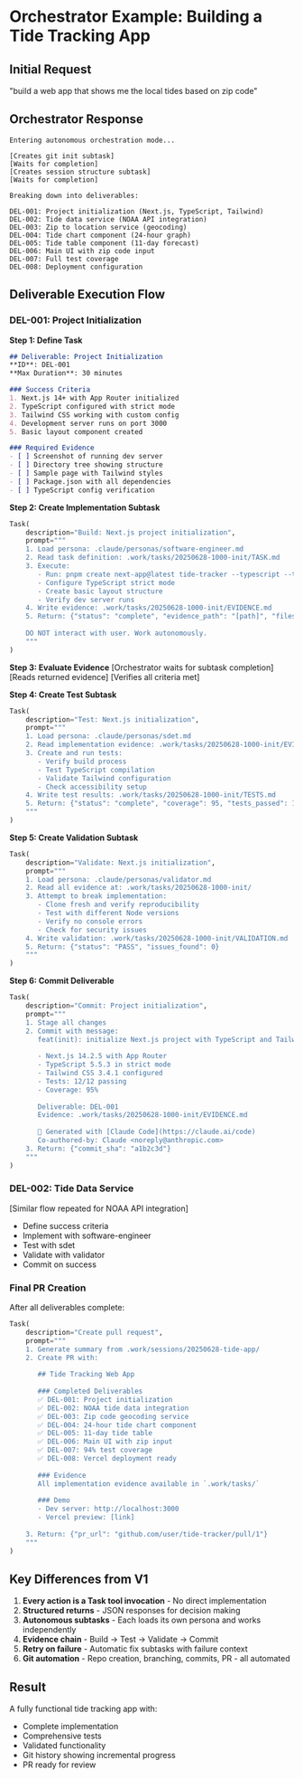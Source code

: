 # Orchestrator Example: Building a Tide Tracking App

## Initial Request
"build a web app that shows me the local tides based on zip code"

## Orchestrator Response

```
Entering autonomous orchestration mode...

[Creates git init subtask]
[Waits for completion]
[Creates session structure subtask]
[Waits for completion]

Breaking down into deliverables:

DEL-001: Project initialization (Next.js, TypeScript, Tailwind)
DEL-002: Tide data service (NOAA API integration)
DEL-003: Zip to location service (geocoding)
DEL-004: Tide chart component (24-hour graph)
DEL-005: Tide table component (11-day forecast)
DEL-006: Main UI with zip code input
DEL-007: Full test coverage
DEL-008: Deployment configuration
```

## Deliverable Execution Flow

### DEL-001: Project Initialization

**Step 1: Define Task**
```markdown
## Deliverable: Project Initialization
**ID**: DEL-001
**Max Duration**: 30 minutes

### Success Criteria
1. Next.js 14+ with App Router initialized
2. TypeScript configured with strict mode
3. Tailwind CSS working with custom config
4. Development server runs on port 3000
5. Basic layout component created

### Required Evidence
- [ ] Screenshot of running dev server
- [ ] Directory tree showing structure
- [ ] Sample page with Tailwind styles
- [ ] Package.json with all dependencies
- [ ] TypeScript config verification
```

**Step 2: Create Implementation Subtask**
```python
Task(
    description="Build: Next.js project initialization",
    prompt="""
    1. Load persona: .claude/personas/software-engineer.md
    2. Read task definition: .work/tasks/20250628-1000-init/TASK.md
    3. Execute:
       - Run: pnpm create next-app@latest tide-tracker --typescript --tailwind --app
       - Configure TypeScript strict mode
       - Create basic layout structure
       - Verify dev server runs
    4. Write evidence: .work/tasks/20250628-1000-init/EVIDENCE.md
    5. Return: {"status": "complete", "evidence_path": "[path]", "files_created": [...]}
    
    DO NOT interact with user. Work autonomously.
    """
)
```

**Step 3: Evaluate Evidence**
[Orchestrator waits for subtask completion]
[Reads returned evidence]
[Verifies all criteria met]

**Step 4: Create Test Subtask**
```python
Task(
    description="Test: Next.js initialization",
    prompt="""
    1. Load persona: .claude/personas/sdet.md
    2. Read implementation evidence: .work/tasks/20250628-1000-init/EVIDENCE.md
    3. Create and run tests:
       - Verify build process
       - Test TypeScript compilation
       - Validate Tailwind configuration
       - Check accessibility setup
    4. Write test results: .work/tasks/20250628-1000-init/TESTS.md
    5. Return: {"status": "complete", "coverage": 95, "tests_passed": 12}
    """
)
```

**Step 5: Create Validation Subtask**
```python
Task(
    description="Validate: Next.js initialization",
    prompt="""
    1. Load persona: .claude/personas/validator.md
    2. Read all evidence at: .work/tasks/20250628-1000-init/
    3. Attempt to break implementation:
       - Clone fresh and verify reproducibility
       - Test with different Node versions
       - Verify no console errors
       - Check for security issues
    4. Write validation: .work/tasks/20250628-1000-init/VALIDATION.md
    5. Return: {"status": "PASS", "issues_found": 0}
    """
)
```

**Step 6: Commit Deliverable**
```python
Task(
    description="Commit: Project initialization",
    prompt="""
    1. Stage all changes
    2. Commit with message:
       feat(init): initialize Next.js project with TypeScript and Tailwind
       
       - Next.js 14.2.5 with App Router
       - TypeScript 5.5.3 in strict mode
       - Tailwind CSS 3.4.1 configured
       - Tests: 12/12 passing
       - Coverage: 95%
       
       Deliverable: DEL-001
       Evidence: .work/tasks/20250628-1000-init/EVIDENCE.md
       
       🤖 Generated with [Claude Code](https://claude.ai/code)
       Co-authored-by: Claude <noreply@anthropic.com>
    3. Return: {"commit_sha": "a1b2c3d"}
    """
)
```

### DEL-002: Tide Data Service

[Similar flow repeated for NOAA API integration]
- Define success criteria
- Implement with software-engineer
- Test with sdet
- Validate with validator
- Commit on success

### Final PR Creation

After all deliverables complete:

```python
Task(
    description="Create pull request",
    prompt="""
    1. Generate summary from .work/sessions/20250628-tide-app/
    2. Create PR with:
       
       ## Tide Tracking Web App
       
       ### Completed Deliverables
       ✅ DEL-001: Project initialization
       ✅ DEL-002: NOAA tide data integration  
       ✅ DEL-003: Zip code geocoding service
       ✅ DEL-004: 24-hour tide chart component
       ✅ DEL-005: 11-day tide table
       ✅ DEL-006: Main UI with zip input
       ✅ DEL-007: 94% test coverage
       ✅ DEL-008: Vercel deployment ready
       
       ### Evidence
       All implementation evidence available in `.work/tasks/`
       
       ### Demo
       - Dev server: http://localhost:3000
       - Vercel preview: [link]
       
    3. Return: {"pr_url": "github.com/user/tide-tracker/pull/1"}
    """
)
```

## Key Differences from V1

1. **Every action is a Task tool invocation** - No direct implementation
2. **Structured returns** - JSON responses for decision making
3. **Autonomous subtasks** - Each loads its own persona and works independently
4. **Evidence chain** - Build → Test → Validate → Commit
5. **Retry on failure** - Automatic fix subtasks with failure context
6. **Git automation** - Repo creation, branching, commits, PR - all automated

## Result

A fully functional tide tracking app with:
- Complete implementation
- Comprehensive tests
- Validated functionality
- Git history showing incremental progress
- PR ready for review

